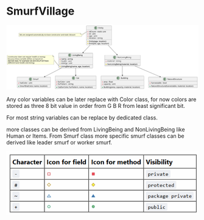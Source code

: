 # SmurfVillage

![alt text](uml.svg)

Any color variables can be later replace with Color class, for now colors are stored as three 8 bit value in order from G B R from least significant bit.

For most string variables can be replace by dedicated class.

more classes can be derived from LivingBeing and NonLivingBeing like Human or Items. From Smurf class more specific smurf classes can be derived like leader smurf or worker smurf.

![alt text](image.png)